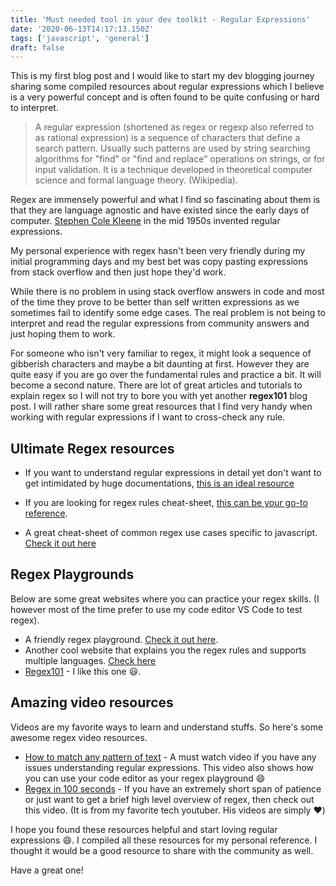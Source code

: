 ```yaml
---
title: 'Must needed tool in your dev toolkit - Regular Expressions'
date: '2020-06-13T14:17:13.150Z'
tags: ['javascript', 'general']
draft: false
---
```


This is my first blog post and I would like to start my dev blogging journey sharing some compiled resources about
regular expressions which I believe is a very powerful concept and is often found to be quite confusing or hard to
interpret. 

> A regular expression (shortened as regex or regexp also referred to as rational expression) is a sequence of characters 
> that define a search pattern. Usually such patterns are used by string searching algorithms for "find" or "find and 
> replace" operations on strings, or for input validation. It is a technique developed in theoretical computer science 
> and formal language theory. (Wikipedia).

Regex are immensely powerful and what I find so fascinating about them is that they are language agnostic and have
existed since the early days of computer. [Stephen Cole Kleene](https://en.wikipedia.org/wiki/Stephen_Cole_Kleene) 
in the mid 1950s invented regular expressions. 

My personal experience with regex hasn't been very friendly during my initial programming days and my best
bet was copy pasting expressions from stack overflow and then just hope they'd work.

While there is no problem in using stack overflow answers in code and most of the time they prove to be better than
self written expressions as we sometimes fail to identify some edge cases. The real problem is not being to interpret
and read the regular expressions from community answers and just hoping them to work.

For someone who isn't very familiar to regex, it might look a sequence of gibberish characters and maybe a bit daunting
at first. However they are quite easy if you are go over the fundamental rules and practice a bit. It will become a
second nature. There are lot of great articles and tutorials to explain regex so I will not try to bore you with yet
another **regex101** blog post. I will rather share some great resources that I find very handy when working with
regular expressions if I want to cross-check any rule.

## Ultimate Regex resources

- If you want to understand regular expressions in detail yet don't want to get intimidated by huge documentations,
  [this is an ideal resource](https://github.com/ziishaned/learn-regex/blob/master/README.md)

- If you are looking for regex rules cheat-sheet,
  [this can be your go-to reference](https://gist.github.com/vitorbritto/9ff58ef998100b8f19a0).

- A great cheat-sheet of common regex use cases specific to javascript.
  [Check it out here](https://gist.github.com/sarthology/b269c4ab81832c03f80eb48920f1abce)

## Regex Playgrounds

Below are some great websites where you can practice your regex skills. (I however most of the time prefer to use my
code editor VS Code to test regex).

- A friendly regex playground. [Check it out here](https://gist.github.com/sarthology/b269c4ab81832c03f80eb48920f1abce).
- Another cool website that explains you the regex rules and supports multiple languages. [Check here](https://regexr.com/)
- [Regex101](https://regex101.com/) - I like this one 😃.

## Amazing video resources

Videos are my favorite ways to learn and understand stuffs. So here's some awesome regex video resources.

- [How to match any pattern of text](https://www.youtube.com/watch?v=sa-TUpSx1JA) - A must watch video if you have
 any issues understanding regular expressions. This video also shows how you can use your code editor as your regex
 playground 😄
- [Regex in 100 seconds](https://www.youtube.com/watch?v=sXQxhojSdZM) - If you have an extremely short span of patience
  or just want to get a brief high level overview of regex, then check out this video. (It is from my favorite tech 
  youtuber. His videos are simply ❤️)


I hope you found these resources helpful and start loving regular expressions 😄. I compiled all these resources for 
my personal reference. I thought it would be a good resource to share with the community as well. 

Have a great one!